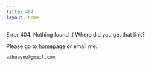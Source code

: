 ```yaml
---
title: 404
layout: home
---
```


Error 404. Nothing found :( Where did you get that link?

Please go to [homepage](/) or email me:

    aihuayou@gmail.com

